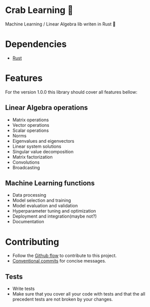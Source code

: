 # Crab Learning 🦀
Machine Learning / Linear Algebra lib writen in Rust 🦀

# Dependencies

 * [Rust](https://www.rust-lang.org/tools/install)

# Features

For the version 1.0.0 this library should cover all features bellow:

## Linear Algebra operations

* Matrix operations 
* Vector operations
* Scalar operations
* Norms
* Eigenvalues and eigenvectors
* Linear system solutions
* Singular value decomposition
* Matrix factorization
* Convolutions
* Broadcasting  

## Machine Learning functions
* Data processing
* Model selection and training
* Model evaluation and validation
* Hyperparameter tuning and optimization
* Deployment and integration(maybe not?)
* Documentation

# Contributing
 * Follow the [Github flow](https://docs.github.com/en/get-started/quickstart/github-flow) to contribute to this project.
 * [Conventional commits](https://www.conventionalcommits.org/en/v1.0.0/) for concise messages.

## Tests
* Write tests
* Make sure that you cover all your code with tests and that the all precedent tests are not broken by your changes.